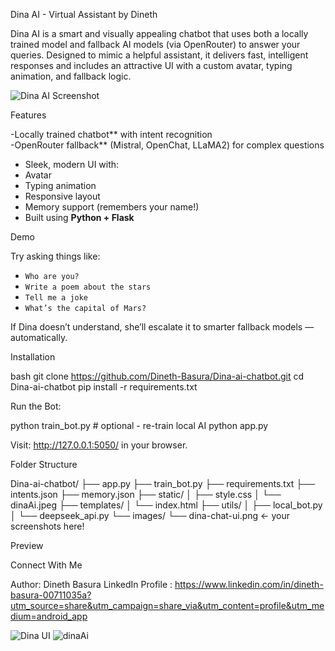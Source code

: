 Dina AI - Virtual Assistant by Dineth

Dina AI is a smart and visually appealing chatbot that uses both a locally trained model and fallback AI models (via OpenRouter) to answer your queries. Designed to mimic a helpful assistant, it delivers fast, intelligent responses and includes an attractive UI with a custom avatar, typing animation, and fallback logic.

![Dina AI Screenshot](images/dina-chat-preview.png)

 Features

-Locally trained chatbot** with intent recognition  
-OpenRouter fallback** (Mistral, OpenChat, LLaMA2) for complex questions  
- Sleek, modern UI with:
 - Avatar
 - Typing animation
 - Responsive layout
- Memory support (remembers your name!)
- Built using **Python + Flask**

 Demo

Try asking things like:
- `Who are you?`
- `Write a poem about the stars`
- `Tell me a joke`
- `What’s the capital of Mars?`

If Dina doesn’t understand, she’ll escalate it to smarter fallback models — automatically.

Installation

bash
git clone https://github.com/Dineth-Basura/Dina-ai-chatbot.git
cd Dina-ai-chatbot
pip install -r requirements.txt

Run the Bot:

python train_bot.py    # optional - re-train local AI
python app.py

Visit: http://127.0.0.1:5050/ in your browser.

Folder Structure

Dina-ai-chatbot/
├── app.py
├── train_bot.py
├── requirements.txt
├── intents.json
├── memory.json
├── static/
│   ├── style.css
│   └── dinaAi.jpeg
├── templates/
│   └── index.html
├── utils/
│   ├── local_bot.py
│   └── deepseek_api.py
└── images/
    └── dina-chat-ui.png   ← your screenshots here!

Preview



Connect With Me

Author: Dineth Basura
LinkedIn Profile :  https://www.linkedin.com/in/dineth-basura-00711035a?utm_source=share&utm_campaign=share_via&utm_content=profile&utm_medium=android_app



![Dina UI](https://github.com/user-attachments/assets/c6f87d87-c3e4-4f65-8594-38262fc30d17)
![dinaAi](https://github.com/user-attachments/assets/791ba9f6-d4e3-4d45-b640-be8dafffe0a4)


